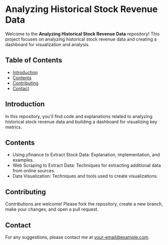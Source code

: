 # Analyzing Historical Stock Revenue Data

Welcome to the **Analyzing Historical Stock Revenue Data** repository! This project focuses on analyzing historical stock revenue data and creating a dashboard for visualization and analysis.

## Table of Contents

- [Introduction](#introduction)
- [Contents](#contents)
- [Contributing](#contributing)
- [Contact](#contact)

## Introduction

In this repository, you'll find code and explanations related to analyzing historical stock revenue data and building a dashboard for visualizing key metrics.

## Contents

- Using yfinance to Extract Stock Data: Explanation, implementation, and examples.
- Web Scraping to Extract Data: Techniques for extracting additional data from online sources.
- Data Visualization: Techniques and tools used to create visualizations.

## Contributing

Contributions are welcome! Please fork the repository, create a new branch, make your changes, and open a pull request.

## Contact

For any suggestions, please contact me at [your-email@example.com](mailto:your-email@example.com).
